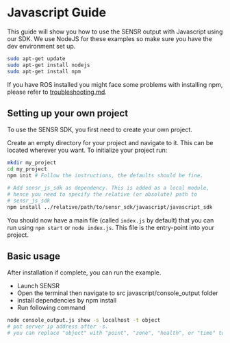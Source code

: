 # Javascript Guide

This guide will show you how to use the SENSR output with Javascript using our SDK. 
We use NodeJS for these examples so make sure you have the dev environment set up.

```bash
sudo apt-get update
sudo apt-get install nodejs
sudo apt-get install npm
```
If you have ROS installed you might face some problems with installing npm, please refer to [troubleshooting.md](./troubleshooting.md).

## Setting up your own project
To use the SENSR SDK, you first need to create your own project. 

Create an empty directory for your project and navigate to it. This can be located wherever you want. To initialize your project run:
```bash 
mkdir my_project
cd my_project
npm init # Follow the instructions, the defaults should be fine.

# Add sensr_js_sdk as dependency. This is added as a local module,
# hence you need to specify the relative (or absolute) path to 
# sensr_js_sdk
npm install ../relative/path/to/sensr_sdk/javascript/javascript_sdk 
```
You should now have a main file (called `index.js` by default) that you can run using `npm start` or `node index.js`. This file is the entry-point into your project.

## Basic usage

After installation if complete, you can run the example.

- Launch SENSR
- Open the terminal then navigate to src javascript/console_output folder
- install dependencies by npm install
- Run following command
```bash
node console_output.js show -s localhost -t object
# put server ip address after -s.
# you can replace "object" with "point", "zone", "health", or "time" to run the other examples
```